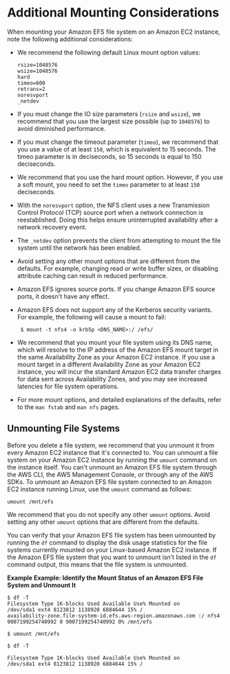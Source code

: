 # Additional Mounting Considerations<a name="mounting-fs-mount-cmd-general"></a>

When mounting your Amazon EFS file system on an Amazon EC2 instance, note the following additional considerations:
+ We recommend the following default Linux mount option values: 

  ```
  rsize=1048576
  wsize=1048576
  hard
  timeo=600
  retrans=2
  noresvport
  _netdev
  ```
+ If you must change the IO size parameters \(`rsize` and `wsize`\), we recommend that you use the largest size possible \(up to `1048576`\) to avoid diminished performance\.
+ If you must change the timeout parameter \(`timeo`\), we recommend that you use a value of at least `150`, which is equivalent to 15 seconds\. The timeo parameter is in deciseconds, so 15 seconds is equal to 150 deciseconds\.
+ We recommend that you use the hard mount option\. However, if you use a soft mount, you need to set the `timeo` parameter to at least `150` deciseconds\.
+ With the `noresvport` option, the NFS client uses a new Transmission Control Protocol \(TCP\) source port when a network connection is reestablished\. Doing this helps ensure uninterrupted availability after a network recovery event\.
+ The `_netdev` option prevents the client from attempting to mount the file system until the network has been enabled\.
+ Avoid setting any other mount options that are different from the defaults\. For example, changing read or write buffer sizes, or disabling attribute caching can result in reduced performance\.
+ Amazon EFS ignores source ports\. If you change Amazon EFS source ports, it doesn't have any effect\.
+ Amazon EFS does not support any of the Kerberos security variants\.  For example, the following will cause a mount to fail:

  ```
   $ mount -t nfs4 -o krb5p <DNS_NAME>:/ /efs/ 
  ```
+ We recommend that you mount your file system using its DNS name, which will resolve to the IP address of the Amazon EFS mount target in the same Availability Zone as your Amazon EC2 instance\. If you use a mount target in a different Availability Zone as your Amazon EC2 instance, you will incur the standard Amazon EC2 data transfer charges for data sent across Availability Zones, and you may see increased latencies for file system operations\.
+ For more mount options, and detailed explanations of the defaults, refer to the `man fstab` and `man nfs` pages\.

## Unmounting File Systems<a name="unmounting-fs"></a>

Before you delete a file system, we recommend that you unmount it from every Amazon EC2 instance that it's connected to\. You can unmount a file system on your Amazon EC2 instance by running the `umount` command on the instance itself\. You can't unmount an Amazon EFS file system through the AWS CLI, the AWS Management Console, or through any of the AWS SDKs\. To unmount an Amazon EFS file system connected to an Amazon EC2 instance running Linux, use the `umount` command as follows:

```
umount /mnt/efs 
```

We recommend that you do not specify any other `umount` options\. Avoid setting any other `umount` options that are different from the defaults\.

You can verify that your Amazon EFS file system has been unmounted by running the `df` command to display the disk usage statistics for the file systems currently mounted on your Linux\-based Amazon EC2 instance\. If the Amazon EFS file system that you want to unmount isn’t listed in the `df` command output, this means that the file system is unmounted\.

**Example Example: Identify the Mount Status of an Amazon EFS File System and Unmount It**  

```
$ df -T
Filesystem Type 1K-blocks Used Available Use% Mounted on 
/dev/sda1 ext4 8123812 1138920 6884644 15% / 
availability-zone.file-system-id.efs.aws-region.amazonaws.com :/ nfs4 9007199254740992 0 9007199254740992 0% /mnt/efs
```

```
$ umount /mnt/efs
```

```
$ df -T 
```

```
Filesystem Type 1K-blocks Used Available Use% Mounted on 
/dev/sda1 ext4 8123812 1138920 6884644 15% /
```